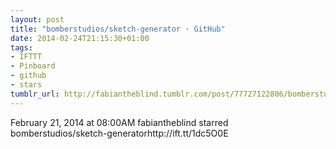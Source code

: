 ```yaml
---
layout: post
title: "bomberstudios/sketch-generator · GitHub"
date: 2014-02-24T21:15:30+01:00
tags:
- IFTTT
- Pinboard
- github
- stars
tumblr_url: http://fabiantheblind.tumblr.com/post/77727122806/bomberstudios-sketch-generator-github
---
```

February 21, 2014 at 08:00AM
fabiantheblind starred bomberstudios/sketch-generatorhttp://ift.tt/1dc5O0E
